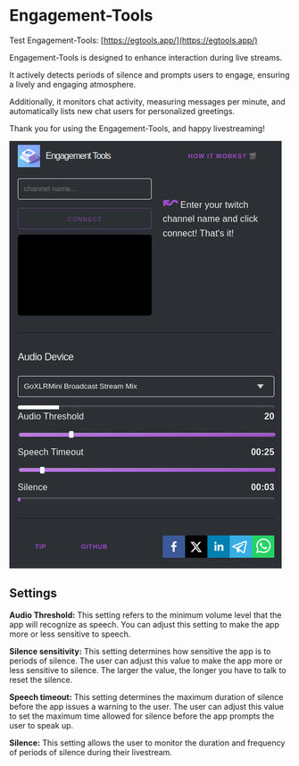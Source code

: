 # Engagement-Tools

Test Engagement-Tools: [https://egtools.app/](https://egtools.app/)

Engagement-Tools is designed to enhance interaction during live streams.

It actively detects periods of silence and prompts users to engage, ensuring a lively and engaging atmosphere.

Additionally, it monitors chat activity, measuring messages per minute, and automatically lists new chat users for personalized greetings.

Thank you for using the Engagement-Tools, and happy livestreaming!

![alt engagement-tools](screenshot.png)

## Settings
**Audio Threshold:** This setting refers to the minimum volume level that the app will recognize as speech. You can adjust this setting to make the app more or less sensitive to speech.

**Silence sensitivity:** This setting determines how sensitive the app is to periods of silence. The user can adjust this value to make the app more or less sensitive to silence. The larger the value, the longer you have to talk to reset the silence.

**Speech timeout:** This setting determines the maximum duration of silence before the app issues a warning to the user. The user can adjust this value to set the maximum time allowed for silence before the app prompts the user to speak up.

**Silence:** This setting allows the user to monitor the duration and frequency of periods of silence during their livestream.
